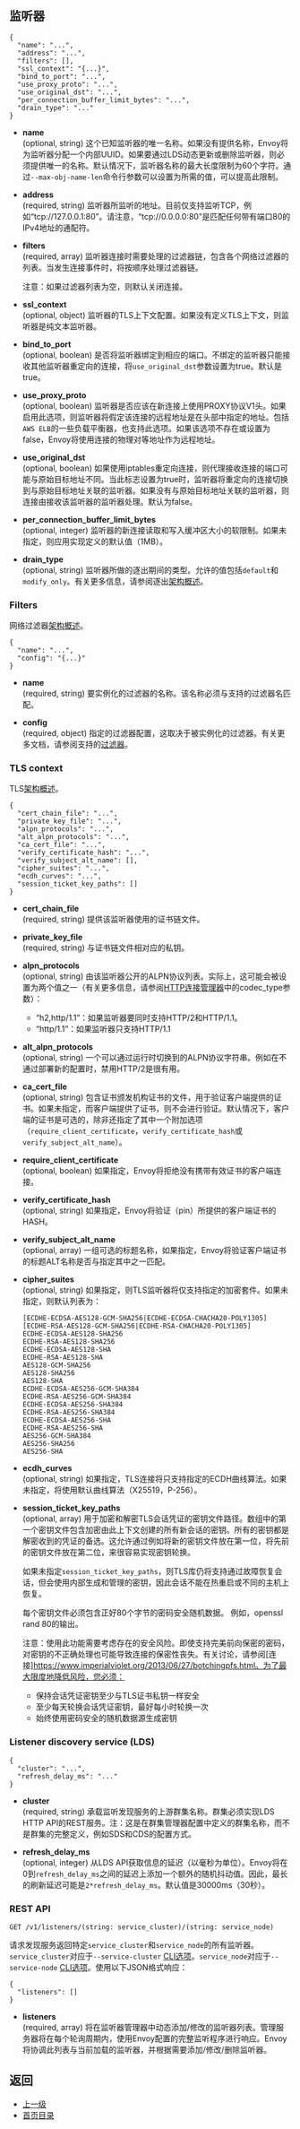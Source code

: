 ## 监听器

```
{
  "name": "...",
  "address": "...",
  "filters": [],
  "ssl_context": "{...}",
  "bind_to_port": "...",
  "use_proxy_proto": "...",
  "use_original_dst": "...",
  "per_connection_buffer_limit_bytes": "...",
  "drain_type": "..."
}
```
- **name**<br />
	(optional, string) 这个已知监听器的唯一名称。如果没有提供名称，Envoy将为监听器分配一个内部UUID。如果要通过LDS动态更新或删除监听器，则必须提供唯一的名称。默认情况下，监听器名称的最大长度限制为60个字符。通过`--max-obj-name-len`命令行参数可以设置为所需的值，可以提高此限制。

- **address**<br />
	(required, string) 监听器所监听的地址。目前仅支持监听TCP，例如“tcp://127.0.0.1:80”。请注意，“tcp://0.0.0.0:80”是匹配任何带有端口80的IPv4地址的通配符。

- **filters**<br />
	(required, array) 监听器连接时需要处理的过滤器链，包含各个网络过滤器的列表。当发生连接事件时，将按顺序处理过滤器链。

    注意：如果过滤器列表为空，则默认关闭连接。

- **ssl_context**<br />
	(optional, object) 监听器的TLS上下文配置。如果没有定义TLS上下文，则监听器是纯文本监听器。

- **bind_to_port**<br />
	(optional, boolean) 是否将监听器绑定到相应的端口。不绑定的监听器只能接收其他监听器重定向的连接，将`use_original_dst`参数设置为true。默认是true。

- **use_proxy_proto**<br />
	(optional, boolean) 监听器是否应该在新连接上使用PROXY协议V1头。如果启用此选项，则监听器将假定该连接的远程地址是在头部中指定的地址。包括`AWS ELB`的一些负载平衡器，也支持此选项。如果该选项不存在或设置为false，Envoy将使用连接的物理对等地址作为远程地址。

- **use_original_dst**<br />
	(optional, boolean) 如果使用iptables重定向连接，则代理接收连接的端口可能与原始目标地址不同。当此标志设置为true时，监听器将重定向的连接切换到与原始目标地址关联的监听器。如果没有与原始目标地址关联的监听器，则连接由接收该监听器的监听器处理。默认为false。

- **per_connection_buffer_limit_bytes**<br />
	(optional, integer) 监听器的新连接读取和写入缓冲区大小的软限制。如果未指定，则应用实现定义的默认值（1MB）。

- **drain_type**<br />
	(optional, string) 监听器所做的逐出期间的类型。允许的值包括`default`和`modify_only`。有关更多信息，请参阅逐出[架构概述](../Introduction/Architectureoverview/Draining.md)。

### Filters
网络过滤器[架构概述](../Introduction/Architectureoverview/NetworkL3L4filters.md)。

```
{
  "name": "...",
  "config": "{...}"
}
```
- **name**<br />
	(required, string) 要实例化的过滤器的名称。该名称必须与支持的过滤器名匹配。

- **config**<br />
	(required, object) 指定的过滤器配置，这取决于被实例化的过滤器。有关更多文档，请参阅支持的[过滤器](../Configurationreference/Networkfilters.md)。

### TLS context
TLS[架构概述](../Introduction/Architectureoverview/TLS.md)。

```
{
  "cert_chain_file": "...",
  "private_key_file": "...",
  "alpn_protocols": "...",
  "alt_alpn_protocols": "...",
  "ca_cert_file": "...",
  "verify_certificate_hash": "...",
  "verify_subject_alt_name": [],
  "cipher_suites": "...",
  "ecdh_curves": "...",
  "session_ticket_key_paths": []
}
```
- **cert_chain_file**<br />
	(required, string) 提供该监听器使用的证书链文件。

- **private_key_file**<br />
	(required, string) 与证书链文件相对应的私钥。

- **alpn_protocols**<br />
	(optional, string) 由该监听器公开的ALPN协议列表。实际上，这可能会被设置为两个值之一（有关更多信息，请参阅[HTTP连接管理器](../v1APIreference/Networkfilters/HTTPconnectionmanager.md#codec_type)中的codec_type参数）：

	- “h2,http/1.1”：如果监听器要同时支持HTTP/2和HTTP/1.1。
    - “http/1.1”：如果监听器只支持HTTP/1.1

- **alt_alpn_protocols**<br />
	(optional, string) 一个可以通过运行时切换到的ALPN协议字符串。例如在不通过部署新的配置时，禁用HTTP/2是很有用。

- **ca_cert_file**<br />
	(optional, string) 包含证书颁发机构证书的文件，用于验证客户端提供的证书。如果未指定，而客户端提供了证书，则不会进行验证。默认情况下，客户端的证书是可选的，除非还指定了其中一个附加选项（`require_client_certificate`，`verify_certificate_hash`或`verify_subject_alt_name`）。

- **require_client_certificate**<br />
	(optional, boolean) 如果指定，Envoy将拒绝没有携带有效证书的客户端连接。

- **verify_certificate_hash**<br />
	(optional, string) 如果指定，Envoy将验证（pin）所提供的客户端证书的HASH。

- **verify_subject_alt_name**<br />
	(optional, array) 一组可选的标题名称，如果指定，Envoy将验证客户端证书的标题ALT名称是否与指定其中之一匹配。

- **cipher_suites**<br />
	(optional, string) 如果指定，则TLS监听器将仅支持指定的加密套件。如果未指定，则默认列表为：

    ```
    [ECDHE-ECDSA-AES128-GCM-SHA256|ECDHE-ECDSA-CHACHA20-POLY1305]
    [ECDHE-RSA-AES128-GCM-SHA256|ECDHE-RSA-CHACHA20-POLY1305]
    ECDHE-ECDSA-AES128-SHA256
    ECDHE-RSA-AES128-SHA256
    ECDHE-ECDSA-AES128-SHA
    ECDHE-RSA-AES128-SHA
    AES128-GCM-SHA256
    AES128-SHA256
    AES128-SHA
    ECDHE-ECDSA-AES256-GCM-SHA384
    ECDHE-RSA-AES256-GCM-SHA384
    ECDHE-ECDSA-AES256-SHA384
    ECDHE-RSA-AES256-SHA384
    ECDHE-ECDSA-AES256-SHA
    ECDHE-RSA-AES256-SHA
    AES256-GCM-SHA384
    AES256-SHA256
    AES256-SHA
    ```

- **ecdh_curves**<br />
	(optional, string) 如果指定，TLS连接将只支持指定的ECDH曲线算法。如果未指定，将使用默认曲线算法（X25519，P-256）。

- **session_ticket_key_paths**<br />
	(optional, array) 用于加密和解密TLS会话凭证的密钥文件路径。数组中的第一个密钥文件包含加密由此上下文创建的所有新会话的密钥。所有的密钥都是解密收到的凭证的备选。这允许通过例如将新的密钥文件放在第一位，将先前的密钥文件放在第二位，来很容易实现密钥轮换。

    如果未指定`session_ticket_key_paths`，则TLS库仍将支持通过故障恢复会话，但会使用内部生成和管理的密钥，因此会话不能在热重启或不同的主机上恢复。

    每个密钥文件必须包含正好80个字节的密码安全随机数据。 例如，openssl rand 80的输出。

    注意：使用此功能需要考虑存在的安全风险。即使支持完美前向保密的密码，对密钥的不正确处理也可能导致连接的保密性丧失。有关讨论，请参阅[连接]https://www.imperialviolet.org/2013/06/27/botchingpfs.html。为了最大限度地降低风险，您必须：

    - 保持会话凭证密钥至少与TLS证书私钥一样安全
    - 至少每天轮换会话凭证密钥，最好每小时轮换一次
    - 始终使用密码安全的随机数据源生成密钥

### Listener discovery service (LDS)
```
{
  "cluster": "...",
  "refresh_delay_ms": "..."
}
```

- **cluster**<br />
	(required, string) 承载监听发现服务的上游群集名称。群集必须实现LDS HTTP API的REST服务。注：这是在群集管理器配置中定义的群集名称，而不是群集的完整定义，例如SDS和CDS的配置方式。

- **refresh_delay_ms**<br />
	(optional, integer) 从LDS API获取信息的延迟（以毫秒为单位）。Envoy将在0到`refresh_delay_ms`之间的延迟上添加一个额外的随机抖动值。因此，最长的刷新延迟可能是`2*refresh_delay_ms`。默认值是30000ms（30秒）。

### REST API

```
GET /v1/listeners/(string: service_cluster)/(string: service_node)
```

请求发现服务返回特定`service_cluster`和`service_node`的所有监听器。`service_cluster`对应于`--service-cluster` [CLI选项](../Operationsandadministration/Commandlineoptions.md)。`service_node`对应于`--service-node` [CLI选项](../Operationsandadministration/Commandlineoptions.md)。使用以下JSON格式响应：

```
{
  "listeners": []
}
```

- **listeners**<br />
	(required, array) 将在监听器管理器中动态添加/修改的监听器列表。管理服务器将在每个轮询周期内，使用Envoy配置的完整监听程序进行响应。Envoy将协调此列表与当前加载的监听器，并根据需要添加/修改/删除监听器。

## 返回
- [上一级](../v1APIreference.md)
- [首页目录](../README.md)

